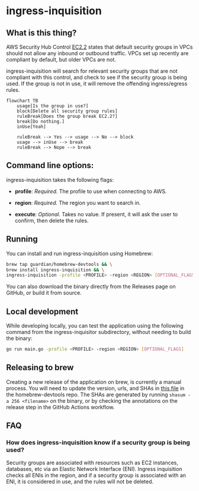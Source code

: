 # ingress-inquisition

## What is this thing?

AWS Security Hub Control [EC2.2](https://docs.aws.amazon.com/securityhub/latest/userguide/ec2-controls.html#ec2-2) states that default security groups in VPCs should not allow any inbound or outbound traffic. VPCs set up recently are compliant by default, but older VPCs are not.

ingress-inquisition will search for relevant security groups that are not compliant with this control, and check to see if the security group is being used. If the group is not in use, it will remove the offending ingress/egress rules.

```mermaid
flowchart TB
    usage[Is the group in use?]
    block[Delete all security group rules]
    ruleBreak[Does the group break EC2.2?]
    break[Do nothing.]
    inUse[Yeah]

    ruleBreak --> Yes --> usage --> No --> block
    usage --> inUse --> break
    ruleBreak --> Nope --> break

```

## Command line options:

ingress-inquisition takes the following flags:

- **profile**: _Required._ The profile to use when connecting to AWS.

- **region**: _Required._ The region you want to search in.

- **execute**: _Optional._ Takes no value. If present, it will ask the user to confirm, then delete the rules.

## Running

You can install and run ingress-inquisition using Homebrew:

```bash
brew tap guardian/homebrew-devtools && \
brew install ingress-inquisition && \
ingress-inquisition -profile <PROFILE> -region <REGION> [OPTIONAL_FLAGS]
```

You can also download the binary directly from the Releases page on GitHub, or
build it from source.

## Local development

While developing locally, you can test the application using the following
command from the ingress-inquisitor subdirectory, without needing to build the binary:

```bash
go run main.go -profile <PROFILE> -region <REGION> [OPTIONAL_FLAGS]
```

## Releasing to brew

Creating a new release of the application on brew, is currently a manual
process. You will need to update the version, urls, and SHAs in
[this file](https://github.com/guardian/homebrew-devtools/blob/main/Formula/ingress-inquisition.rb)
in the homebrew-devtools repo. The SHAs are generated by running `shasum -a 256 <filename>` on the binary, or by checking the annotations on the release step in the GitHub Actions workflow.

## FAQ

### How does ingress-inquisition know if a security group is being used?

Security groups are associated with resources such as EC2 instances, databases, etc via an Elastic Network Interface (ENI). Ingress inquisition checks all ENIs in the region, and if a security group is associated with an ENI, it is considered in use, and the rules will not be deleted.
